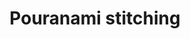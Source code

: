 ---
title: "Pouranami stitching"
url: /thiruvananthapuram/pouranami-stitching/
shop: Schneiderei
---